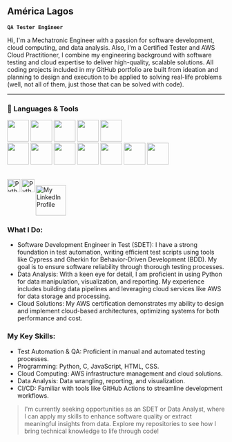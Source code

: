 ## América Lagos
**`QA Tester Engineer`**


Hi, I'm a Mechatronic Engineer with a passion for software development, cloud computing, and data analysis. Also, I'm a Certified Tester and AWS Cloud Practitioner, I combine my engineering background with software testing and cloud expertise to deliver high-quality, scalable solutions. All coding projects included in my GitHub portfolio are built from ideation and planning to design and execution to be applied to solving real-life problems (well, not all of them, just those that can be solved with code).

---

### 🧰 Languages & Tools
 
<p align="left">
 <img src="https://cdn.jsdelivr.net/gh/devicons/devicon@latest/icons/python/python-original-wordmark.svg" width="50" height="auto"/>
 
 <img src="https://cdn.jsdelivr.net/gh/devicons/devicon@latest/icons/c/c-plain.svg"  width="50" height="auto"/>
 <img src="https://cdn.jsdelivr.net/gh/devicons/devicon@latest/icons/javascript/javascript-original.svg"  width="50" height="auto"/>
 <img src="https://cdn.jsdelivr.net/gh/devicons/devicon@latest/icons/html5/html5-plain-wordmark.svg"  width="50" height="auto"/>
 <img src="https://cdn.jsdelivr.net/gh/devicons/devicon@latest/icons/css3/css3-plain-wordmark.svg"  width="50" height="auto"/>

<br/>
 <img src="https://cdn.jsdelivr.net/gh/devicons/devicon@latest/icons/cypressio/cypressio-line.svg"  width="50" height="auto"/>
 <img src="https://cdn.jsdelivr.net/gh/devicons/devicon@latest/icons/cypressio/cypressio-original.svg"  width="50" height="auto"/>
 <img src="https://cdn.jsdelivr.net/gh/devicons/devicon@latest/icons/azuredevops/azuredevops-original.svg"  width="50" height="auto"/>
 <img src="https://cdn.jsdelivr.net/gh/devicons/devicon@latest/icons/jira/jira-original.svg"  width="50" height="auto"/>
 <img src="https://cdn.jsdelivr.net/gh/devicons/devicon@latest/icons/pytest/pytest-original-wordmark.svg"  width="50" height="auto"/>
 <img src="https://cdn.jsdelivr.net/gh/devicons/devicon@latest/icons/git/git-original-wordmark.svg" width="50" height="auto"/>
 <img src="https://cdn.jsdelivr.net/gh/devicons/devicon@latest/icons/amazonwebservices/amazonwebservices-original-wordmark.svg" width="50" height="auto"/>
</p>



<br/>

<img align="left" alt="Python" width="30px" src="https://portfolio-america-lagos.s3.amazonaws.com/icons-github-portfolio/python.png" style="max-width: 100%;"/>
<img align="left" alt="Python" width="30px" src="https://portfolio-america-lagos.s3.amazonaws.com/icons-github-portfolio/python.png" width="70" height="auto"/>
<p align="left">
  <a href="https://www.linkedin.com/in/america-lagos-hernández-576a10206" target="_blank">
    <img src="https://portfolio-america-lagos.s3.amazonaws.com/icons-github-portfolio/linkedin.png" alt="My LinkedIn Profile" width="70" height="auto"/>
  </a>
</p>



### What I Do:
  + Software Development Engineer in Test (SDET): I have a strong foundation in test automation, writing efficient test scripts using tools like Cypress and Gherkin for Behavior-Driven Development (BDD). My goal is to ensure software reliability through thorough testing processes.
  + Data Analysis: With a keen eye for detail, I am proficient in using Python for data manipulation, visualization, and reporting. My experience includes building data pipelines and leveraging cloud services like AWS for data storage and processing.
  + Cloud Solutions: My AWS certification demonstrates my ability to design and implement cloud-based architectures, optimizing systems for both performance and cost.

### My Key Skills:
  + Test Automation & QA: Proficient in manual and automated testing processes.
  + Programming: Python, C, JavaScript, HTML, CSS.
  + Cloud Computing: AWS infrastructure management and cloud solutions.
  + Data Analysis: Data wrangling, reporting, and visualization.
  + CI/CD: Familiar with tools like GitHub Actions to streamline development workflows.

> I'm currently seeking opportunities as an SDET or Data Analyst, where I can apply my skills to enhance software quality or extract meaningful insights from data. Explore my repositories to see how I bring technical knowledge to life through code!
<!--
[![My LinkedIn Profile](https://portfolio-america-lagos.s3.amazonaws.com/icons-github-portfolio/linkedin.png)](www.linkedin.com/in/america-lagos-hernández-576a10206)
<a href="www.linkedin.com/in/america-lagos-hernández-576a10206"><img alt="LinkedIn icon" title="My LinkedIn Profile" src="https://portfolio-america-lagos.s3.amazonaws.com/icons-github-portfolio/linkedin.png"/></a></p>
Here are some ideas to get you started:

- 🔭 I’m currently working on ...
- 🌱 I’m currently learning ...
- 👯 I’m looking to collaborate on ...
- 🤔 I’m looking for help with ...
- 💬 Ask me about ...
- 📫 How to reach me: ...
- 😄 Pronouns: ...
- ⚡ Fun fact: ...
-->

